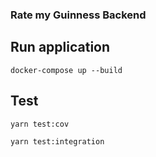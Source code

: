 ### Rate my Guinness Backend

## Run application

```
docker-compose up --build
```

## Test

```
yarn test:cov
```

```
yarn test:integration
```